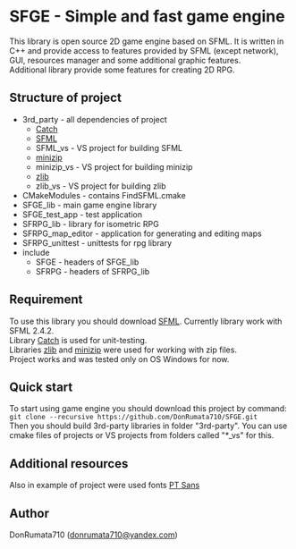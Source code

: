 # SFGE - Simple and fast game engine

This library is open source 2D game engine based on SFML. It is written in C++ and provide access to features provided by SFML (except network), GUI, resources manager and some additional graphic features.<br>
Additional library provide some features for creating 2D RPG.<br>

## Structure of project
- 3rd_party - all dependencies of project
    - [Catch](https://github.com/philsquared/Catch)
    - [SFML](http://www.sfml-dev.org/download.php)
    - SFML_vs - VS project for building SFML
    - [minizip](https://github.com/nmoinvaz/minizip)
    - minizip_vs - VS project for building minizip
    - [zlib](https://github.com/madler/zlib)
    - zlib_vs - VS project for building zlib
- CMakeModules - contains FindSFML.cmake
- SFGE_lib - main game engine library
- SFGE_test_app - test application
- SFRPG_lib - library for isometric RPG
- SFRPG_map_editor - application for generating and editing maps
- SFRPG_unittest - unittests for rpg library
- include
    - SFGE - headers of SFGE_lib
    - SFRPG - headers of SFRPG_lib

## Requirement
To use this library you should download [SFML](http://www.sfml-dev.org/download.php). Currently library work with SFML 2.4.2.<br>
Library [Catch](https://github.com/philsquared/Catch) is used for unit-testing.<br>
Libraries [zlib](https://github.com/madler/zlib) and [minizip](https://github.com/nmoinvaz/minizip) were used for working with zip files.<br>
Project works and was tested only on OS Windows for now.<br>

## Quick start
To start using game engine you should download this project by command:<br>
`git clone --recursive https://github.com/DonRumata710/SFGE.git`<br>
Then you should build 3rd-party libraries in folder "3rd-party". You can use cmake files of projects or VS projects from folders called "*_vs" for this.<br>

## Additional resources
Also in example of project were used fonts [PT Sans](https://fonts.google.com/)<br>

## Author
DonRumata710 (donrumata710@yandex.com)<br>
